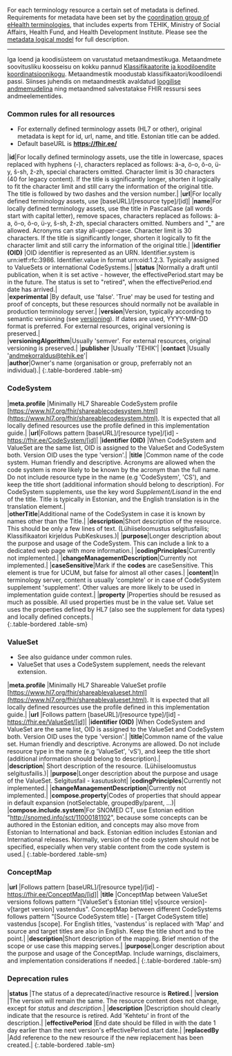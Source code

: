 For each terminology resource a certain set of metadata is defined. Requirements for metadata have been set by the [coordination group of eHealth terminologies](https://teabekeskus.tehik.ee/et/terminoloogiastandardid/haldusmudel/osapooled/koordinatsioonikogu), that includes experts from TEHIK, Ministry of Social Affairs, Health Fund, and Health Development Institute. 
Please see the [metadata logical model](StructureDefinition-Metadata.html) for full description.

***

Iga loend ja koodisüsteem on varustatud metaandmestikuga. Metaandmete soovitusliku koosseisu on kokku pannud [Klassifikaatorite ja koodiloendite koordinatsioonikogu](https://teabekeskus.tehik.ee/et/terminoloogiastandardid/haldusmudel/osapooled/koordinatsioonikogu). Metaandmestik moodustab klassifikaatori/koodiloendi passi. Siinses juhendis on metaandmestik avaldatud [loogilise andmemudelina](StructureDefinition-Metadata.html) ning metaandmed salvestatakse FHIR ressursi sees andmeelementides.

### Common rules for all resources

- For externally defined terminology assets (HL7 or other), original metadata is kept for id, url, name, and title. Estonian title can be added.  
- Default baseURL is **https://fhir.ee/**  

|**id**|For locally defined terminology assets, use the title in lowercase, spaces replaced with hyphens (-), characters replaced as follows: ä-a, ö-o, õ-o, ü-y, š-sh, ž-zh, special characters omitted. Character limit is 30 characters (40 for legacy content). If the title is significantly longer, shorten it logically to fit the character limit and still carry the information of the original title. The title is followed by two dashes and the version number.|
|**url**|For locally defined terminology assets, use [baseURL]/[resource type]/[id]|
|**name**|For locally defined terminology assets, use the title in PascalCase (all words start with capital letter), remove spaces, characters replaced as follows: ä-a, ö-o, õ-o, ü-y, š-sh, ž-zh, special characters omitted. Numbers and "_" are allowed. Acronyms can stay all-upper-case. Character limit is 30 characters. If the title is significantly longer, shorten it logically to fit the character limit and still carry the information of the original title.|
|**identifier (OID)** |OID identifier is represented as an URN. Identifier.system is urn:ietf:rfc:3986. Identifier.value in format urn:oid:1.2.3. Typically assigned to ValueSets or international CodeSystems.|
|**status** |Normally a draft until publication, when it is set active - however, the effectivePeriod.start may be in the future. The status is set to "retired", when the effectivePeriod.end date has arrived.|  
|**experimental** |By default, use 'false'. 'True' may be used for testing and proof of concepts, but these resources should normally not be available in production terminology server.| 
|**version**|Version, typically according to semantic versioning (see [versioning](versioning.html)). If dates are used, YYYY-MM-DD format is preferred. For external resources, original versioning is preserved.|  
|**versioningAlgorithm**|Usually 'semver'. For external resources, original versioning is preserved.|
|**publisher** |Usually 'TEHIK'|
|**contact** |Usually 'andmekorraldus@tehik.ee'|  
|**author**|Owner's name (organisation or group, preferrably not an individual).|
{:.table-bordered .table-sm}

### CodeSystem  

|**meta.profile** |Minimally HL7 Shareable CodeSystem profile [https://www.hl7.org/fhir/shareablecodesystem.html](https://www.hl7.org/fhir/shareablecodesystem.html). It is expected that all locally defined resources use the profile defined in this implementation guide.|
|**url**|Follows pattern [baseURL]/[resource type]/[id] - https://fhir.ee/CodeSystem/[id]|
|**identifier (OID)** |When CodeSystem and ValueSet are the same list, OID is assigned to the ValueSet and CodeSystem both. Version OID uses the type 'version'.| 
|**title** |Common name of the code system. Human friendly and descriptive. Acronyms are allowed when the code system is more likely to be known by the acronym than the full name. Do not include resource type in the name (e.g 'CodeSystem', 'CS'), and keep the title short (additional information should belong to description). For CodeSystem supplements, use the key word _Supplement/Lisand_ in the end of the title. Title is typically in Estonian, and the English translation is in the translation element.|  
|**otherTitle**|Additional name of the CodeSystem in case it is known by names other than the Title.|
|**description**|Short description of the resource. This should be only a few lines of text. (Lühiiseloomustus selgitusfailis; Klassifikaatori kirjeldus PubKeskuses.)| 
|**purpose**|Longer description about the purpose and usage of the CodeSystem. This can include a link to a dedicated web page with more information.|
|**codingPrinciples**|Currently not implemented.|
|**changeManagementDescription**|Currently not implemented.|
|**caseSensitive**|Mark if the **codes** are caseSensitive. This element is true for UCUM, but false for almost all other cases.|
|**content**|In terminology server, content is usually 'complete' or in case of CodeSystem supplement 'supplement'. Other values are more likely to be used in implementation guide context.|
|**property** |Properties should be resused as much as possible. All used properties must be in the value set. Value set uses the properties defined by HL7 (also see the supplement for data types) and locally defined concepts.|  
{:.table-bordered .table-sm}

### ValueSet  

- See also guidance under common rules.  
- ValueSet that uses a CodeSystem supplement, needs the relevant extension.  

|**meta.profile** |Minimally HL7 Shareable ValueSet profile [https://www.hl7.org/fhir/shareablevalueset.html](https://www.hl7.org/fhir/shareablevalueset.html). It is expected that all locally defined resources use the profile defined in this implementation guide.|
|**url** |Follows pattern [baseURL]/[resource type]/[id] - https://fhir.ee/ValueSet/[id]|
|**identifier (OID)** |When CodeSystem and ValueSet are the same list, OID is assigned to the ValueSet and CodeSystem both. Version OID uses the type 'version'.| 
|**title**|Common name of the value set. Human friendly and descriptive. Acronyms are allowed. Do not include resource type in the name (e.g 'ValueSet', 'vS'), and keep the title short (additional information should belong to description).|   
|**description**| Short description of the resource. (Lühiiseloomustus selgitusfailis.)|
|**purpose**|Longer description about the purpose and usage of the ValueSet. Selgitusfail - kasutuskoht|
|**codingPrinciples**|Currently not implemented.|
|**changeManagementDescription**|Currently not implemented.|
|**compose.property**|Codes of properties that should appear in default expansion (notSelectable, groupedBy/parent, ...)|
|**compose.include.system**|For SNOMED CT, use Estonian edition "http://snomed.info/sct/11000181102", because some concepts can be authored in the Estonian edition, and concepts may also move from Estonian to International and back. Estonian edition includes Estonian and International releases. Normally, version of the code system should not be specified, especially when very stable content from the code system is used.|
{:.table-bordered .table-sm}


### ConceptMap

|**url** |Follows pattern [baseURL]/[resource type]/[id] - https://fhir.ee/ConceptMap/[id]|
|**title** |ConceptMap between ValueSet versions follows pattern "[ValueSet's Estonian title] v[source version]-v[target version] vastendus". ConceptMap between different CodeSystems follows pattern "[Source CodeSystem title] - [Target CodeSystem title] vastendus [scope]. For English titles, 'vastendus' is replaced with 'Map' and source and target titles are also in English. Keep the title short and to the point.|
|**description**|Short description of the mapping. Brief mention of the scope or use case this mapping serves.|
|**purpose**|Longer description about the purpose and usage of the ConceptMap. Include warnings, disclaimers, and implementation considerations if needed.|
{:.table-bordered .table-sm}

### Deprecation rules

|**status** |The status of a deprecated/inactive resource is **Retired**.|
|**version** |The version will remain the same. The resource content does not change, except for _status_ and _description_.|
|**description** |Description should clearly indicate that the resource is retired. Add 'Kehtetu' in front of the description.|
|**effectivePeriod** |End date should be filled in with the date 1 day earlier than the next version's effectivePeriod.start date.|
|**replacedBy** |Add reference to the new resource if the new replacement has been created.|
{:.table-bordered .table-sm}